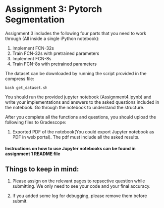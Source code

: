 # Assignment 3: Pytorch Segmentation

Assignment 3 includes the following four parts that you need to work through (All inside a single iPython notebook):
1. Implement FCN-32s
2. Train FCN-32s with pretrained parameters
3. Implement FCN-8s
4. Train FCN-8s with pretrained parameters

The dataset can be downloaded by running the script provided in the compress file:

```
bash get_dataset.sh
```

You should run the provided jupyter notebook (Assignment4.ipynb) and write your implementations and answers to the asked questions included in the notebook. Go through the notebook to understand the structure. 

After you complete all the functions and questions, you should upload the following files to Gradescope:

1. Exported PDF of the notebook(You could export Jupyter notebook as PDF in web portal). The pdf must include all the asked results.


#### Instructions on how to use Jupyter notebooks can be found in assignment 1 README file


## Things to keep in mind:
1. Please assign on the relevant pages to repsective question while submitting. We only need to see your code and your final accuracy. 

2. If you added some log for debugging, please remove them before submit.